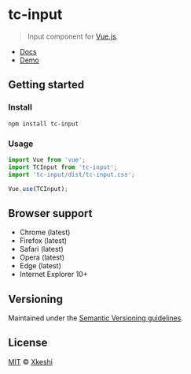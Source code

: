 # tc-input

> Input component for [Vue.js](https://vuejs.org/).

- [Docs](docs/index.md)
- [Demo](https://xkeshi.github.io/eks/#/components/input)

## Getting started

### Install

```shell
npm install tc-input
```

### Usage

```js
import Vue from 'vue';
import TCInput from 'tc-input';
import 'tc-input/dist/tc-input.css';

Vue.use(TCInput);
```

## Browser support

- Chrome (latest)
- Firefox (latest)
- Safari (latest)
- Opera (latest)
- Edge (latest)
- Internet Explorer 10+

## Versioning

Maintained under the [Semantic Versioning guidelines](http://semver.org).

## License

[MIT](http://opensource.org/licenses/MIT) © [Xkeshi](http://xkeshi.com)
